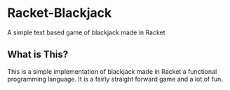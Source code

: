 # Racket-Blackjack
A simple text based game of blackjack made in Racket
## What is This?
This is a simple implementation of blackjack made in Racket a functional programming language. It is a fairly straight forward game and a lot of fun.
